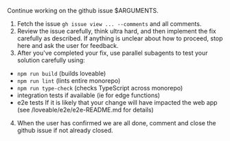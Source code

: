 Continue working on the github issue $ARGUMENTS.

1. Fetch the issue `gh issue view ... --comments` and all comments.
2. Review the issue carefully, think ultra hard, and then implement the fix carefully as described. If anything is unclear about how to proceed, stop here and ask the user for feedback.
3. After you've completed your fix, use parallel subagents to test your solution carefully using:

- `npm run build` (builds loveable)
- `npm run lint` (lints entire monorepo)
- `npm run type-check` (checks TypeScript across monorepo)
- integration tests if available (ie for edge functions)
- e2e tests If it is likely that your change will have impacted the web app (see /loveable/e2e/e2e-README.md for details)

4. When the user has confirmed we are all done, comment and close the github issue if not already closed.
